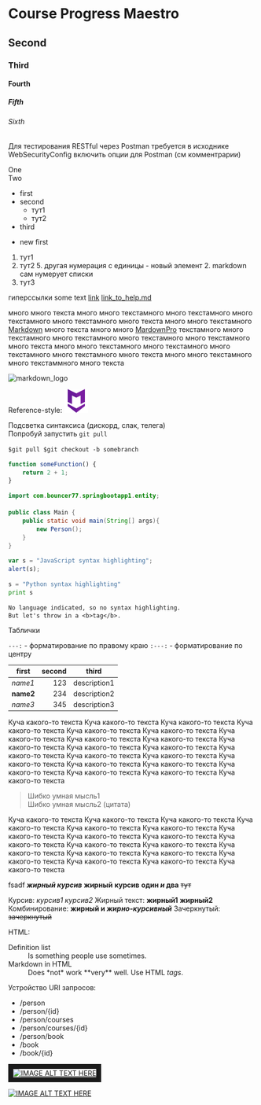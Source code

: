 # Course Progress Maestro

## Second

### Third

#### Fourth

##### Fifth

###### Sixth
Для тестирования RESTful через Postman требуется в исходнике WebSecurityConfig включить опции для Postman (см комментрарии)


One<br/>
Two


- first
- second
    - тут1
    - тут2
- third
* new first

1. тут1
2. тут2
    5. другая нумерация с единицы
        - новый элемент
    2. markdown сам нумерует списки
3. тут3


гиперссылки
some text [link](https://google.com)
[link_to_help.md](./HELP.md)


много много текста много много текстамного много текстамного много текстамного много текстамного много текста
много много текстамного [Markdown](https://github.com/adam-p/markdown-here/wiki/Markdown-Cheatsheet) 
много текста много много [MardownPro][1] текстамного много текстамного много текстамного много текстамного много текстамного много текста
много много текстамного много текстамного много текстамного много текстамного много текста
много много текстамного много текстаммного много текста

[1]: (https://github.com/adam-p/markdown-here/wiki/Markdown-Cheatsheet)


![markdown_logo](https://upload.wikimedia.org/wikipedia/commons/4/48/Markdown-mark.svg "Logo Title Text 1")


Reference-style: 
![alt text][logo]

[logo]: https://raw.githubusercontent.com/adam-p/markdown-here/master/src/common/images/icon48.png "Logo Title Text 2"

Подсветка синтаксиса (дискорд, слак, телега)<br/>
Попробуй запустить `git pull`

`$git pull
$git checkout -b somebranch`

```javascript
function someFunction() {
    return 2 + 1;
}
```

```java
import com.bouncer77.springbootapp1.entity;

public class Main {
    public static void main(String[] args){
        new Person();
    }
}
```

```javascript
var s = "JavaScript syntax highlighting";
alert(s);
```
 
```python
s = "Python syntax highlighting"
print s
```
 
```
No language indicated, so no syntax highlighting. 
But let's throw in a <b>tag</b>.
```

Таблички

`---:` - форматирование по правому краю
`:---:` - форматирование по центру

first | second | third
--- | ---: | :---:
*name1* | 123 | description1
**name2** | 234 | description2
*name3* | 345 | description3

Куча какого-то текста Куча какого-то текста Куча какого-то текста Куча какого-то текста Куча какого-то текста Куча какого-то текста Куча какого-то текста Куча какого-то текста Куча какого-то текста 
Куча какого-то текста Куча какого-то текста Куча какого-то текста Куча какого-то текста Куча какого-то текста Куча какого-то текста Куча какого-то текста 
Куча какого-то текста Куча какого-то текста Куча какого-то текста Куча какого-то текста Куча какого-то текста Куча какого-то текста 
> Шибко умная мысль1 <br/>
> Шибко умная мысль2 (цитата)

Куча какого-то текста Куча какого-то текста Куча какого-то текста Куча какого-то текста Куча какого-то текста Куча какого-то текста 
Куча какого-то текста Куча какого-то текста Куча какого-то текста Куча какого-то текста Куча какого-то текста 
Куча какого-то текста Куча какого-то текста Куча какого-то текста Куча какого-то текста Куча какого-то текста 
Куча какого-то текста Куча какого-то текста Куча какого-то текста 



fsadf  ***жирный курсив*** **жирный** __курсив__ **один _и_ два** ~~тут~~

Курсив: *курсив1* _курсив2_
Жирный текст: **жирный1** __жирный2__
Комбинирование: **жирный и _жирно-курсивный_**
Зачеркнутый: ~~зачеркнутый~~

HTML:

<dl>
  <dt>Definition list</dt>
  <dd>Is something people use sometimes.</dd>

  <dt>Markdown in HTML</dt>
  <dd>Does *not* work **very** well. Use HTML <em>tags</em>.</dd>
</dl>

Устройство URI запросов:
* /person
* /person/{id}
* /person/courses
* /person/courses/{id}
* /person/book
* /book
* /book/{id}

<a href="http://www.youtube.com/watch?feature=player_embedded&v=YOUTUBE_VIDEO_ID_HERE
" target="_blank"><img src="https://www.youtube.com/watch?v=6YeCbrtU15s" 
alt="IMAGE ALT TEXT HERE" width="240" height="180" border="10" /></a>

[![IMAGE ALT TEXT HERE](http://img.youtube.com/vi/YOUTUBE_VIDEO_ID_HERE/0.jpg)](https://www.youtube.com/watch?v=6YeCbrtU15s)